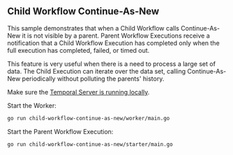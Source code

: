 ## Child Workflow Continue-As-New
<!-- @@@SNIPSTART samples-go-cw-cas-readme -->
This sample demonstrates that when a Child Workflow calls Continue-As-New it is not visible by a parent.
Parent Workflow Executions receive a notification that a Child Workflow Execution has completed only when the full execution has completed, failed, or timed out.

This feature is very useful when there is a need to process a large set of data.
The Child Execution can iterate over the data set, calling Continue-As-New periodically without polluting the parents' history.

Make sure the [Temporal Server is running locally](https://docs.temporal.io/application-development/foundations#run-a-development-cluster).

Start the Worker:

```bash
go run child-workflow-continue-as-new/worker/main.go
```

Start the Parent Workflow Execution:

```bash
go run child-workflow-continue-as-new/starter/main.go
```
<!-- @@@SNIPEND -->
